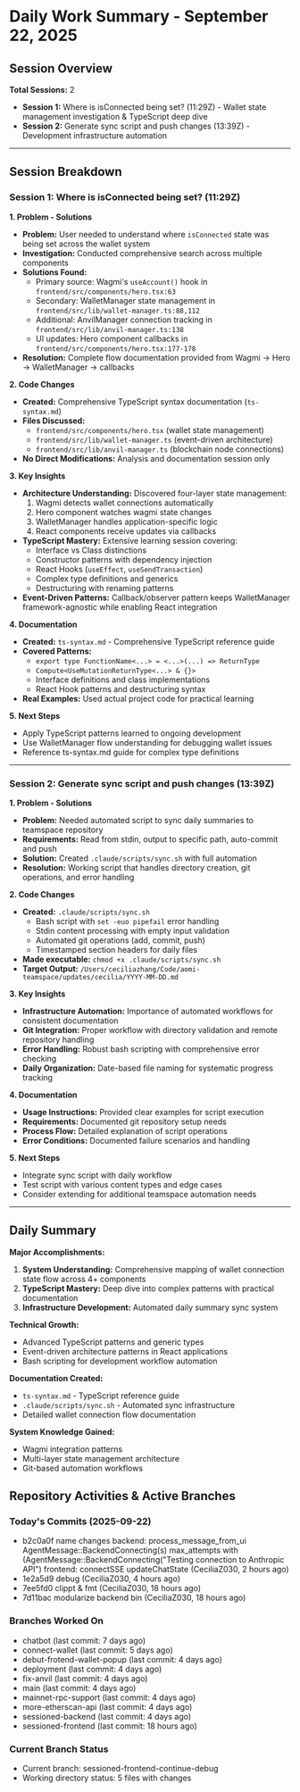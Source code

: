 # Daily Work Summary - September 22, 2025

## Session Overview

**Total Sessions:** 2
- **Session 1:** Where is isConnected being set? (11:29Z) - Wallet state management investigation & TypeScript deep dive
- **Session 2:** Generate sync script and push changes (13:39Z) - Development infrastructure automation

---

## Session Breakdown

### Session 1: Where is isConnected being set? (11:29Z)

**1. Problem - Solutions**
- **Problem:** User needed to understand where `isConnected` state was being set across the wallet system
- **Investigation:** Conducted comprehensive search across multiple components
- **Solutions Found:**
  - Primary source: Wagmi's `useAccount()` hook in `frontend/src/components/hero.tsx:63`
  - Secondary: WalletManager state management in `frontend/src/lib/wallet-manager.ts:88,112`
  - Additional: AnvilManager connection tracking in `frontend/src/lib/anvil-manager.ts:138`
  - UI updates: Hero component callbacks in `frontend/src/components/hero.tsx:177-178`
- **Resolution:** Complete flow documentation provided from Wagmi → Hero → WalletManager → callbacks

**2. Code Changes**
- **Created:** Comprehensive TypeScript syntax documentation (`ts-syntax.md`)
- **Files Discussed:**
  - `frontend/src/components/hero.tsx` (wallet state management)
  - `frontend/src/lib/wallet-manager.ts` (event-driven architecture)
  - `frontend/src/lib/anvil-manager.ts` (blockchain node connections)
- **No Direct Modifications:** Analysis and documentation session only

**3. Key Insights**
- **Architecture Understanding:** Discovered four-layer state management:
  1. Wagmi detects wallet connections automatically
  2. Hero component watches wagmi state changes
  3. WalletManager handles application-specific logic
  4. React components receive updates via callbacks
- **TypeScript Mastery:** Extensive learning session covering:
  - Interface vs Class distinctions
  - Constructor patterns with dependency injection
  - React Hooks (`useEffect`, `useSendTransaction`)
  - Complex type definitions and generics
  - Destructuring with renaming patterns
- **Event-Driven Patterns:** Callback/observer pattern keeps WalletManager framework-agnostic while enabling React integration

**4. Documentation**
- **Created:** `ts-syntax.md` - Comprehensive TypeScript reference guide
- **Covered Patterns:**
  - `export type FunctionName<...> = <...>(...) => ReturnType`
  - `Compute<UseMutationReturnType<...> & {}>`
  - Interface definitions and class implementations
  - React Hook patterns and destructuring syntax
- **Real Examples:** Used actual project code for practical learning

**5. Next Steps**
- Apply TypeScript patterns learned to ongoing development
- Use WalletManager flow understanding for debugging wallet issues
- Reference ts-syntax.md guide for complex type definitions

---

### Session 2: Generate sync script and push changes (13:39Z)

**1. Problem - Solutions**
- **Problem:** Needed automated script to sync daily summaries to teamspace repository
- **Requirements:** Read from stdin, output to specific path, auto-commit and push
- **Solution:** Created `.claude/scripts/sync.sh` with full automation
- **Resolution:** Working script that handles directory creation, git operations, and error handling

**2. Code Changes**
- **Created:** `.claude/scripts/sync.sh`
  - Bash script with `set -euo pipefail` error handling
  - Stdin content processing with empty input validation
  - Automated git operations (add, commit, push)
  - Timestamped section headers for daily files
- **Made executable:** `chmod +x .claude/scripts/sync.sh`
- **Target Output:** `/Users/ceciliazhang/Code/aomi-teamspace/updates/cecilia/YYYY-MM-DD.md`

**3. Key Insights**
- **Infrastructure Automation:** Importance of automated workflows for consistent documentation
- **Git Integration:** Proper workflow with directory validation and remote repository handling
- **Error Handling:** Robust bash scripting with comprehensive error checking
- **Daily Organization:** Date-based file naming for systematic progress tracking

**4. Documentation**
- **Usage Instructions:** Provided clear examples for script execution
- **Requirements:** Documented git repository setup needs
- **Process Flow:** Detailed explanation of script operations
- **Error Conditions:** Documented failure scenarios and handling

**5. Next Steps**
- Integrate sync script with daily workflow
- Test script with various content types and edge cases
- Consider extending for additional teamspace automation needs

---

## Daily Summary

**Major Accomplishments:**
1. **System Understanding:** Comprehensive mapping of wallet connection state flow across 4+ components
2. **TypeScript Mastery:** Deep dive into complex patterns with practical documentation
3. **Infrastructure Development:** Automated daily summary sync system

**Technical Growth:**
- Advanced TypeScript patterns and generic types
- Event-driven architecture patterns in React applications
- Bash scripting for development workflow automation

**Documentation Created:**
- `ts-syntax.md` - TypeScript reference guide
- `.claude/scripts/sync.sh` - Automated sync infrastructure
- Detailed wallet connection flow documentation

**System Knowledge Gained:**
- Wagmi integration patterns
- Multi-layer state management architecture
- Git-based automation workflows
## Repository Activities & Active Branches

### Today's Commits (2025-09-22)
- b2c0a0f name changes backend: process_message_from_ui AgentMessage::BackendConnecting(s) max_attempts with (AgentMessage::BackendConnecting("Testing connection to Anthropic API") frontend: connectSSE updateChatState (CeciliaZ030, 2 hours ago)
- 1e2a5d9 debug (CeciliaZ030, 4 hours ago)
- 7ee5fd0 clippt & fmt (CeciliaZ030, 18 hours ago)
- 7d11bac modularize backend bin (CeciliaZ030, 18 hours ago)

### Branches Worked On
- chatbot (last commit: 7 days ago)
- connect-wallet (last commit: 5 days ago)
- debut-frotend-wallet-popup (last commit: 4 days ago)
- deployment (last commit: 4 days ago)
- fix-anvil (last commit: 4 days ago)
- main (last commit: 4 days ago)
- mainnet-rpc-support (last commit: 4 days ago)
- more-etherscan-api (last commit: 4 days ago)
- sessioned-backend (last commit: 4 days ago)
- sessioned-frontend (last commit: 18 hours ago)

### Current Branch Status
- Current branch: sessioned-frontend-continue-debug
- Working directory status: 5 files with changes
